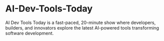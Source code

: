 # AI-Dev-Tools-Today
AI Dev Tools Today is a fast-paced, 20-minute show where developers, builders, and innovators explore the latest AI-powered tools transforming software development.
